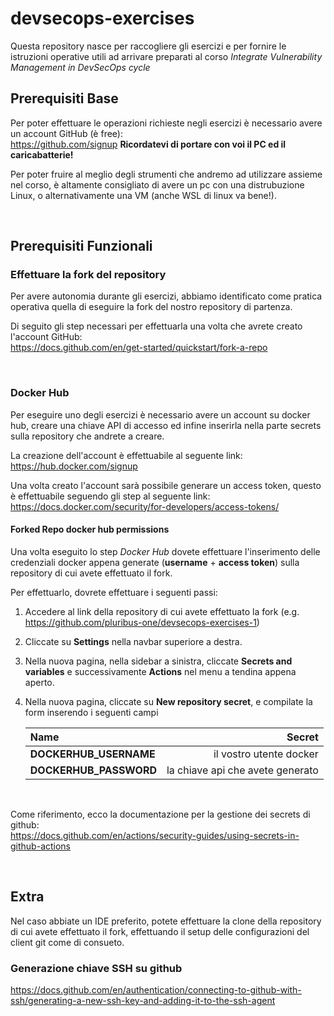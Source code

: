 # devsecops-exercises

Questa repository nasce per raccogliere gli esercizi e per fornire le istruzioni operative utili ad arrivare preparati al corso *Integrate Vulnerability Management in DevSecOps cycle* 

## Prerequisiti Base 
Per poter effettuare le operazioni richieste negli esercizi è necessario avere un account GitHub (è free):  
https://github.com/signup
**Ricordatevi di portare con voi il PC ed il caricabatterie!**

Per poter fruire al meglio degli strumenti che andremo ad utilizzare assieme nel corso, è altamente consigliato di avere un pc con una distrubuzione Linux, o alternativamente una VM (anche WSL di linux va bene!).

<br/>

## Prerequisiti Funzionali

### Effettuare la fork del repository

Per avere autonomia durante gli esercizi, abbiamo identificato come pratica operativa quella di eseguire la fork del nostro repository di partenza.  

Di seguito gli step necessari per effettuarla una volta che avrete creato l'account GitHub:  
https://docs.github.com/en/get-started/quickstart/fork-a-repo

<br/>

### Docker Hub

Per eseguire uno degli esercizi è necessario avere un account su docker hub, creare una chiave API di accesso ed infine inserirla nella parte secrets sulla repository che andrete a creare.  

La creazione dell'account è effettuabile al seguente link:  
https://hub.docker.com/signup


Una volta creato l'account sarà possibile generare un access token, questo è effettuabile seguendo gli step al seguente link:  
https://docs.docker.com/security/for-developers/access-tokens/


#### Forked Repo docker hub permissions

Una volta eseguito lo step *Docker Hub* dovete effettuare l'inserimento delle credenziali docker appena generate (**username** + **access token**) sulla repository di cui avete effettuato il fork.

Per effettuarlo, dovrete effettuare i seguenti passi:
1. Accedere al link della repository di cui avete effettuato la fork (e.g. https://github.com/pluribus-one/devsecops-exercises-1)
2. Cliccate su **Settings** nella navbar superiore a destra.
3. Nella nuova pagina, nella sidebar a sinistra, cliccate **Secrets and variables** e successivamente **Actions** nel menu a tendina appena aperto.
4. Nella nuova pagina, cliccate su **New repository secret**, e compilate la form inserendo i seguenti campi


    | Name | Secret |
    | :---|---:|
    | **DOCKERHUB_USERNAME** | il vostro utente docker |
    | **DOCKERHUB_PASSWORD**   | la chiave api che avete generato |

<br/>

Come riferimento, ecco la documentazione per la gestione dei secrets di github:  
https://docs.github.com/en/actions/security-guides/using-secrets-in-github-actions

<br/>

## Extra

Nel caso abbiate un IDE preferito, potete effettuare la clone della repository di cui avete effettuato il fork, effettuando il setup delle configurazioni del client git come di consueto.

### Generazione chiave SSH su github
https://docs.github.com/en/authentication/connecting-to-github-with-ssh/generating-a-new-ssh-key-and-adding-it-to-the-ssh-agent